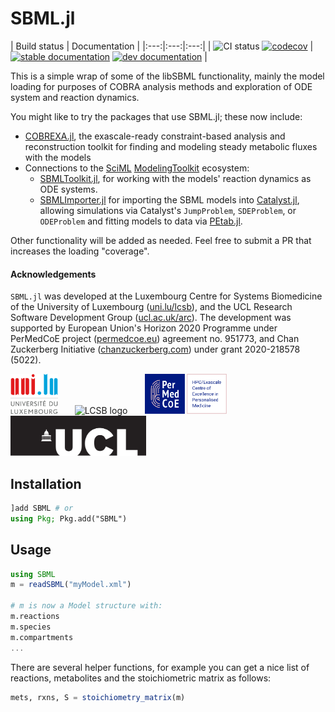 # SBML.jl

| Build status | Documentation |
|:---:|:---:|:---:|
| ![CI status](https://github.com/LCSB-BioCore/SBML.jl/workflows/CI/badge.svg?branch=master) [![codecov](https://codecov.io/gh/LCSB-BioCore/SBML.jl/branch/master/graph/badge.svg?token=eJehiv1yWs)](https://codecov.io/gh/LCSB-BioCore/SBML.jl) | [![stable documentation](https://img.shields.io/badge/docs-stable-blue)](https://lcsb-biocore.github.io/SBML.jl/stable) [![dev documentation](https://img.shields.io/badge/docs-dev-cyan)](https://lcsb-biocore.github.io/SBML.jl/dev) |


This is a simple wrap of some of the libSBML functionality, mainly the model loading for purposes of COBRA analysis methods and exploration of ODE system and reaction dynamics.

You might like to try the packages that use SBML.jl; these now include:

- [COBREXA.jl](https://github.com/LCSB-BioCore/COBREXA.jl), the exascale-ready
  constraint-based analysis and reconstruction toolkit for finding and modeling
  steady metabolic fluxes with the models
- Connections to the [SciML](https://github.com/SciML)
  [ModelingToolkit](https://github.com/SciML/ModelingToolkit.jl) ecosystem:
  - [SBMLToolkit.jl](https://github.com/SciML/SBMLToolkit.jl), for working with
    the models' reaction dynamics as ODE systems.
  - [SBMLImporter.jl](https://github.com/sebapersson/SBMLImporter.jl) for
    importing the SBML models into
    [Catalyst.jl](https://github.com/SciML/Catalyst.jl), allowing simulations
    via Catalyst's `JumpProblem`, `SDEProblem`, or `ODEProblem` and fitting
    models to data via [PEtab.jl](https://github.com/sebapersson/PEtab.jl).

Other functionality will be added as needed. Feel free to submit a PR that increases the loading "coverage".

#### Acknowledgements

`SBML.jl` was developed at the Luxembourg Centre for Systems Biomedicine of the
University of Luxembourg ([uni.lu/lcsb](https://www.uni.lu/lcsb)), and the UCL
Research Software Development Group
([ucl.ac.uk/arc](https://www.ucl.ac.uk/arc)). The development was supported by
European Union's Horizon 2020 Programme under PerMedCoE project
([permedcoe.eu](https://www.permedcoe.eu/)) agreement no.  951773, and Chan
Zuckerberg Initiative ([chanzuckerberg.com](https://chanzuckerberg.com/)) under
grant 2020-218578 (5022).

<img src="docs/src/assets/unilu.svg" alt="Uni.lu logo" height="64px">   <img src="docs/src/assets/lcsb.svg" alt="LCSB logo" height="64px">   <img src="docs/src/assets/permedcoe.svg" alt="PerMedCoE logo" height="64px">   <img src="docs/src/assets/ucl.svg" alt="UCL logo" height="64px">

## Installation

```julia
]add SBML # or
using Pkg; Pkg.add("SBML")
```

## Usage

```julia
using SBML
m = readSBML("myModel.xml")

# m is now a Model structure with:
m.reactions
m.species
m.compartments
...
```

There are several helper functions, for example you can get a nice list of reactions, metabolites and the stoichiometric matrix as follows:

```julia
mets, rxns, S = stoichiometry_matrix(m)
```
